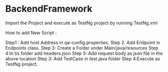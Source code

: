 # BackendFramework


Import the Project and execute as TestNg project by running TestNg.xml

How to add New Script :

Step1 : Add host Address in qa-config.properties.
Step 2. Add Endpoint in Endpoints class.
Step 3: Create a Folder under Main/java/resources
Step 4:In tis folder add headers.json 
Step 5: Add request body as json file in the above location
Step 3: Add TestCase in test.java folder 
Step 4:Execute as TestNg project.
